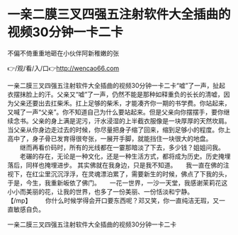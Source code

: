 # 一亲二膜三叉四强五注射软件大全插曲的视频30分钟一卡二卡
不偏不倚重重地砸在小伙伴阿新稚嫩的张

👉/观/看/入/口👉http://wencao66.com

一亲二膜三叉四强五注射软件大全插曲的视频30分钟一卡二卡“嘘”了一声，扯起衣摆抹脸上的汗。父亲又“嘘”了一声，仍然不能是那种如释重负的长长的清嘘，因为父亲还要出去扛柴禾。扛上足够的柴禾，才能凑齐你一期的书学费。你站起来，又喊了一声“父亲”。你不知道自己为什么要站起来。但是父亲向你摆摆手，要你继续念书。父亲的身上满是泥污，汗水浸湿的上半截衣服像是一块厚厚的天然坎肩。当父亲从你身边走过去的时候，你尽量把身子缩了回来，缩到足够小的程度。你上高中了，身子骨已发育得很夸张，一展开手脚，就能挡住一块很大的地盘。
　　继而再看价码时，所有的光线都在一霎那暗淡了下去，多少钱？姐姐问我。
　　老碾的存在，无论是一种文化，还是一种生活方式，都将成为历史。历史掩埋落后，同样也掩埋进步。
其实佛就在我身边，只是我不知道。　　我一直在佛的注视下，在红尘里沉沉浮浮，在灵魂漂泊累了，需要新生的时候，佛点了下我的头，于是，今生，我重新皈依了佛门。　　一花一世界，一沙一天堂，我感谢茉莉花这小小而美丽的花，让我的世界，也多了一份美丽、一份恬淡和宁静。　　　　　　　　【/mp】
　　你什么时候学得会开口要东西呢？邓又笑，你一直纯洁无瑕，又一直敏感自负。

一亲二膜三叉四强五注射软件大全插曲的视频30分钟一卡二卡
